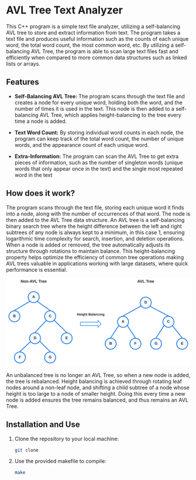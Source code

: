 # AVL Tree Text Analyzer

This C++ program is a simple text file analyzer, utilizing a self-balancing AVL tree to store and extract information from text. The program takes a text file and produces useful information such as the counts of each unique word, the total word count, the most common word, etc. By utilizing a self-balancing AVL Tree, the program is able to scan large text files fast and efficiently when compared to more common data structures such as linked lists or arrays.

## Features

- **Self-Balancing AVL Tree:** The program scans through the text file and creates a node for every unique word, holding both the word, and the number of times it is used in the text. This node is then added to a self-balancing AVL Tree, which applies height-balancing to the tree every time a node is added.

- **Text Word Count:** By storing individual word counts in each node, the program can keep track of the total word count, the number of unique words, and the appearance count of each unique word.

- **Extra-Information:** The program can scan the AVL Tree to get extra pieces of information, such as the number of singleton words (unique words that only appear once in the text) and the single most repeated word in the text

## How does it work?

The program scans through the text file, storing each unique word it finds into a node, along with the number of occurrences of that word. The node is then added to the AVL Tree data structure. An AVL tree is a self-balancing binary search tree where the height difference between the left and right subtrees of any node is always kept to a minimum, in this case 1, ensuring logarithmic time complexity for search, insertion, and deletion operations. When a node is added or removed, the tree automatically adjusts its structure through rotations to maintain balance. This height-balancing property helps optimize the efficiency of common tree operations making AVL trees valuable in applications working with large datasets, where quick performance is essential.

![UTF-8 Encoding](images/avl.png)

An unbalanced tree is no longer an AVL Tree, so when a new node is added, the tree is rebalanced. Height balancing is achieved through rotating leaf nodes around a non-leaf node, and shifting a child subtree of a node whose height is too large to a node of smaller height. Doing this every time a new node is added ensures the tree remains balanced, and thus remains an AVL Tree.

## Installation and Use

1. Clone the repository to your local machine:

   ```bash
   git clone 
   ```

2. Use the provided makefile to compile:

   ```bash
   make
   ```

